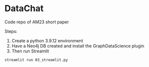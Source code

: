 # DataChat
Code repo of AM23 short paper

Steps:
1. Create a python 3.9.12 environment
2. Have a Neo4j DB created and install the GraphDataScience plugin
3. Then run Streamlit 
```shell
streamlit run 03_streamlit.py
```
